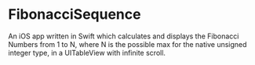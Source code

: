 # FibonacciSequence
An iOS app written in Swift which calculates and displays the Fibonacci Numbers from 1 to N, where N is the possible max for the native unsigned integer type, in a UITableView with infinite scroll.
